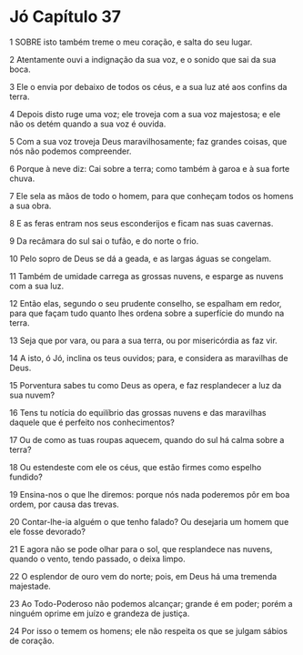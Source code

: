 # Jó Capítulo 37

1	SOBRE isto também treme o meu coração, e salta do seu lugar.

2	Atentamente ouvi a indignação da sua voz, e o sonido que sai da sua boca.

3	Ele o envia por debaixo de todos os céus, e a sua luz até aos confins da terra.

4	Depois disto ruge uma voz; ele troveja com a sua voz majestosa; e ele não os detém quando a sua voz é ouvida.

5	Com a sua voz troveja Deus maravilhosamente; faz grandes coisas, que nós não podemos compreender.

6	Porque à neve diz: Cai sobre a terra; como também à garoa e à sua forte chuva.

7	Ele sela as mãos de todo o homem, para que conheçam todos os homens a sua obra.

8	E as feras entram nos seus esconderijos e ficam nas suas cavernas.

9	Da recâmara do sul sai o tufão, e do norte o frio.

10	Pelo sopro de Deus se dá a geada, e as largas águas se congelam.

11	Também de umidade carrega as grossas nuvens, e esparge as nuvens com a sua luz.

12	Então elas, segundo o seu prudente conselho, se espalham em redor, para que façam tudo quanto lhes ordena sobre a superfície do mundo na terra.

13	Seja que por vara, ou para a sua terra, ou por misericórdia as faz vir.

14	A isto, ó Jó, inclina os teus ouvidos; para, e considera as maravilhas de Deus.

15	Porventura sabes tu como Deus as opera, e faz resplandecer a luz da sua nuvem?

16	Tens tu notícia do equilíbrio das grossas nuvens e das maravilhas daquele que é perfeito nos conhecimentos?

17	Ou de como as tuas roupas aquecem, quando do sul há calma sobre a terra?

18	Ou estendeste com ele os céus, que estão firmes como espelho fundido?

19	Ensina-nos o que lhe diremos: porque nós nada poderemos pôr em boa ordem, por causa das trevas.

20	Contar-lhe-ia alguém o que tenho falado? Ou desejaria um homem que ele fosse devorado?

21	E agora não se pode olhar para o sol, que resplandece nas nuvens, quando o vento, tendo passado, o deixa limpo.

22	O esplendor de ouro vem do norte; pois, em Deus há uma tremenda majestade.

23	Ao Todo-Poderoso não podemos alcançar; grande é em poder; porém a ninguém oprime em juízo e grandeza de justiça.

24	Por isso o temem os homens; ele não respeita os que se julgam sábios de coração.

